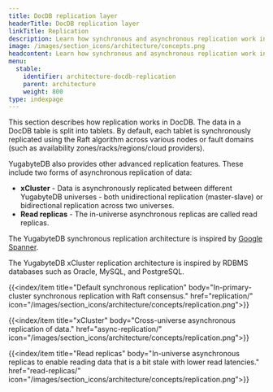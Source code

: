 ```yaml
---
title: DocDB replication layer
headerTitle: DocDB replication layer
linkTitle: Replication
description: Learn how synchronous and asynchronous replication work in DocDB, including advanced features like xCluster replication and read replicas.
image: /images/section_icons/architecture/concepts.png
headcontent: Learn how synchronous and asynchronous replication work in DocDB.
menu:
  stable:
    identifier: architecture-docdb-replication
    parent: architecture
    weight: 800
type: indexpage
---
```


This section describes how replication works in DocDB. The data in a DocDB table is split into tablets. By default, each tablet is synchronously replicated using the Raft algorithm across various nodes or fault domains (such as availability zones/racks/regions/cloud providers).

YugabyteDB also provides other advanced replication features. These include two forms of asynchronous replication of data:

* **xCluster** - Data is asynchronously replicated between different YugabyteDB universes - both unidirectional replication (master-slave) or bidirectional replication across two universes.
* **Read replicas** - The in-universe asynchronous replicas are called read replicas.

The YugabyteDB synchronous replication architecture is inspired by <a href="https://research.google.com/archive/spanner-osdi2012.pdf">Google Spanner</a>.

The YugabyteDB xCluster replication architecture is inspired by RDBMS databases such as Oracle, MySQL, and PostgreSQL.

<div class="row">

  {{<index/item
    title="Default synchronous replication"
    body="In-primary-cluster synchronous replication with Raft consensus."
    href="replication/"
    icon="/images/section_icons/architecture/concepts/replication.png">}}

  {{<index/item
    title="xCluster"
    body="Cross-universe asynchronous replication of data."
    href="async-replication/"
    icon="/images/section_icons/architecture/concepts/replication.png">}}

  {{<index/item
    title="Read replicas"
    body="In-universe asynchronous replicas to enable reading data that is a bit stale with lower read latencies."
    href="read-replicas/"
    icon="/images/section_icons/architecture/concepts/replication.png">}}

</div>
